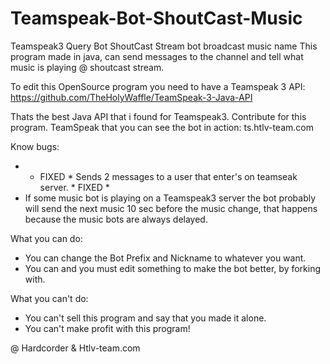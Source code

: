 # Teamspeak-Bot-ShoutCast-Music
Teamspeak3 Query Bot ShoutCast Stream bot broadcast music name
This program made in java, can send messages to the channel and tell what music is playing @ shoutcast stream.

To edit this OpenSource program you need to have a Teamspeak 3 API:
https://github.com/TheHolyWaffle/TeamSpeak-3-Java-API

Thats the best Java API that i found for Teamspeak3.
Contribute for this program.
TeamSpeak that you can see the bot in action: ts.htlv-team.com

Know bugs:
 - * FIXED * Sends 2 messages to a user that enter's on teamseak server. * FIXED *
 - If some music bot is playing on a Teamspeak3 server the bot probably will send the next music 10 sec before the music change, that happens because the music bots are always delayed.

What you can do:
 - You can change the Bot Prefix and Nickname to whatever you want.
 - You can and you must edit something to make the bot better, by forking with.

What you can't do:
 - You can't sell this program and say that you made it alone.
 - You can't make profit with this program!

@ Hardcorder & Htlv-team.com
